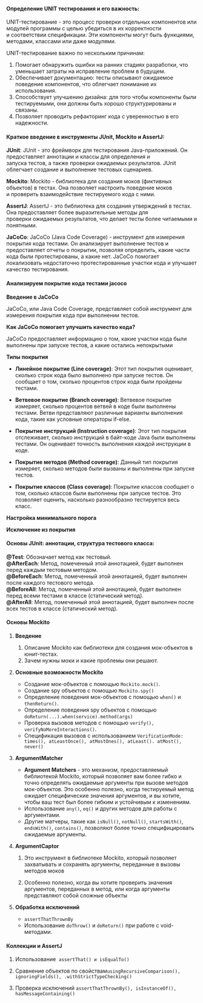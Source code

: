 #### Определение UNIT тестирования и его важность:

UNIT-тестирование - это процесс проверки отдельных компонентов или модулей программы с целью убедиться в их корректности  
и соответствии спецификации. Эти компоненты могут быть функциями, методами, классами или даже модулями.  

UNIT-тестирование важно по нескольким причинам:  

1. Помогает обнаружить ошибки на ранних стадиях разработки, что уменьшает затраты на исправление проблем в будущем.  
2. Обеспечивает документацию: тесты описывают ожидаемое поведение компонентов, что облегчает понимание их использования.  
3. Способствует улучшению дизайна: для того чтобы компоненты были тестируемыми, они должны быть хорошо структурированы и  
   связаны.  
4. Позволяет проводить рефакторинг кода с уверенностью в его надежности.  

#### Краткое введение в инструменты JUnit, Mockito и AssertJ:

**JUnit**: JUnit - это фреймворк для тестирования Java-приложений. Он предоставляет аннотации и классы для определения и  
запуска тестов, а также проверки ожидаемых результатов. JUnit облегчает создание и выполнение тестовых сценариев.  

**Mockito**: Mockito - библиотека для создания моков (фиктивных объектов) в тестах. Она позволяет настроить поведение моков  
и проверить взаимодействие тестируемого кода с ними.  

**AssertJ**: AssertJ - это библиотека для создания утверждений в тестах. Она предоставляет более выразительные методы для  
проверки ожидаемых результатов, что делает тесты более читаемыми и понятными.  

**JaCoCo**: JaCoCo (Java Code Coverage) - инструмент для измерения покрытия кода тестами. Он анализирует выполнение тестов и  
предоставляет отчеты о покрытии, позволяя определить, какие части кода были протестированы, а какие нет. JaCoCo помогает  
локализовать недостаточно протестированные участки кода и улучшает качество тестирования.

#### Анализируем покрытие кода тестами jacoco

**Введение в JaCoCo**

JaCoCo, или Java Code Coverage, представляет собой инструмент для измерения покрытия кода при выполнении тестов.

**Как JaCoCo помогает улучшить качество кода?**

JaCoCo предоставляет информацию о том, какие участки кода были выполнены при запуске тестов, а какие остались непокрытыми

**Типы покрытия**

- **Линейное покрытие (Line coverage)**: Этот тип покрытия оценивает, сколько строк кода было выполнено при запуске тестов. Он сообщает о том, сколько процентов строк кода были пройдены тестами.

- **Ветвевое покрытие (Branch coverage)**: Ветвевое покрытие измеряет, сколько процентов ветвей в коде были выполнены тестами. Ветви представляют различные варианты выполнения кода, такие как условные операторы if-else.

- **Покрытие инструкций (Instruction coverage)**: Этот тип покрытия отслеживает, сколько инструкций в байт-коде Java были выполнены тестами. Он оценивает точность выполнения каждой инструкции в коде.

- **Покрытие методов (Method coverage)**: Данный тип покрытия измеряет, сколько методов были вызваны и выполнены при запуске тестов.

- **Покрытие классов (Class coverage)**: Покрытие классов сообщает о том, сколько классов были выполнены при запуске тестов. Это позволяет оценить, насколько разнообразно тестируется весь класс.

**Настройка минимального порога**

**Исключение из покрытия**

#### Основы JUnit: аннотации, структура тестового класса:

**@Test**: Обозначает метод как тестовый.  
**@AfterEach**: Метод, помеченный этой аннотацией, будет выполнен перед каждым тестовым методом.  
**@BeforeEach**: Метод, помеченный этой аннотацией, будет выполнен после каждого тестового метода.  
**@BeforeAll**: Метод, помеченный этой аннотацией, будет выполнен перед всеми тестами в классе (статический метод).  
**@AfterAll**: Метод, помеченный этой аннотацией, будет выполнен после всех тестов в классе (статический метод).

#### Основы Mockito

1. **Введение**
   
   1. Описание Mockito как библиотеки для создания мок-объектов в юнит-тестах.
   2. Зачем нужны моки и какие проблемы они решают.

2. **Основные возможности Mockito**
   
   - Создание мок-объектов с помощью `Mockito.mock()`.
   - Создание spy объектов с помощью `Mockito.spy()`
   - Определение поведения мок-объектов с помощью `when()` и `thenReturn()`.
   - Определение поведения spy объектов с помощью `doReturn(...).when(service).method(args)`
   - Проверка вызовов методов с помощью `verify(), verifyNoMoreInteractions()`.
   - Спецификация вызовов с использованием `VerificationMode: times(), atLeastOnce(), atMostOnes(), atLeast(). atMost(), never()`

3. **ArgumentMatcher**
   
   - **Argument Matchers** - это механизм, предоставляемый библиотекой Mockito, который позволяет вам более гибко и точно определять ожидаемые аргументы при вызове методов мок-объектов. Это особенно полезно, когда тестируемый метод ожидает специфические значения аргументов, и вы хотите, чтобы ваш тест был более гибким и устойчивым к изменениям.
   - Использование `any()`, `eq()` и других методов для работы с аргументами.
   - Другие матчеры, такие как `isNull()`, `notNull()`, `startsWith()`, `endsWith()`, `contains()`, позволяют более точно специфицировать ожидаемые аргументы.

4. **ArgumentCaptor**
   
   1. Это инструмент в библиотеке Mockito, который позволяет захватывать и сохранять аргументы, переданные в вызовы методов моков
   
   2. Особенно полезно, когда вы хотите проверить значения аргументов, переданных в метод, или когда аргументы представляют собой сложные объекты

5. **Обработка исключений**
   
   - `assertThatThrownBy`
   - Использование `doThrow()` и `doReturn()` при работе с void-методами.

#### Коллекции и AssertJ

1. Использование  `assertThat() и isEqualTo()`

2. Сравнение объектов по свойствам`usingRecursiveComparison(), ignoringFields(), .withStrictTypeChecking()`

3. Проверка исключений `assertThatThrownBy(), isInstanceOf(), hasMessageContaining()`
